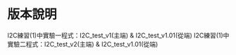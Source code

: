 # 版本說明
I2C練習(1)中實驗一程式：I2C_test_v1(主端) & I2C_test_v1.01(從端) 
I2C練習(1)中實驗二程式：I2C_test_v2(主端) & I2C_test_v1.01(從端) 
